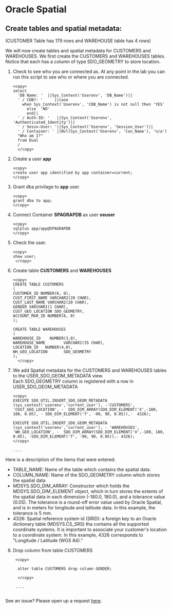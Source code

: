 
# Oracle Spatial  

## Create tables and spatial metadata: 

 (CUSTOMER Table has 179 rows and WAREHOUSE table has 4 rows)


 We will now create tables and spatial metadata for CUSTOMERS and WAREHOUSES. 
 We first create the CUSTOMERS and WAREHOUSES tables. Notice that each has a column of type SDO_GEOMETRY to store location. 

1. Check to see who you are connected as. At any point in the lab you can run this script to see who or where you are connected.  

    ````
    <copy>
    select
      'DB Name: '  ||Sys_Context('Userenv', 'DB_Name')||
      ' / CDB?: '     ||case
        when Sys_Context('Userenv', 'CDB_Name') is not null then 'YES'
          else  'NO'
          end||
      ' / Auth-ID: '   ||Sys_Context('Userenv', 'Authenticated_Identity')||
      ' / Sessn-User: '||Sys_Context('Userenv', 'Session_User')||
      ' / Container: ' ||Nvl(Sys_Context('Userenv', 'Con_Name'), 'n/a')
      "Who am I?"
      from Dual
      /
      </copy>
    ````

    
2. Create a  user **app**

    ````
    <copy>
    create user app identified by app container=current;
    </copy>
    ````
    
3. Grant dba privilage to **app** user.

    ````
    <copy>
    grant dba to app;
    </copy>
    ````
   
4. Connect Container **SPAGRAPDB** as user **oeuser**

    ````
    <copy>
    sqlplus app/app@SPAGRAPDB
    </copy>
    ````
   
5. Check the user.

    ````
    <copy>
    show user;
     </copy>
   
   ````

6. Create  table **CUSTOMERS**  and **WAREHOUSES** 

    ````
    <copy>
    CREATE TABLE CUSTOMERS
    ( 
    CUSTOMER_ID NUMBER(6, 0),
    CUST_FIRST_NAME VARCHAR2(20 CHAR),
    CUST_LAST_NAME VARCHAR2(20 CHAR), 
    GENDER VARCHAR2(1 CHAR), 
    CUST_GEO_LOCATION SDO_GEOMETRY,
    ACCOUNT_MGR_ID NUMBER(6, 0)
    );
  
    CREATE TABLE WAREHOUSES
    (
    WAREHOUSE_ID    NUMBER(3,0), 
    WAREHOUSE_NAME        VARCHAR2(35 CHAR), 
    LOCATION_ID   NUMBER(4,0), 
    WH_GEO_LOCATION       SDO_GEOMETRY
    );
      </copy>

    ````

  
7. We add Spatial metadata for the CUSTOMERS and WAREHOUSES tables to the USER_SDO_GEOM_METADATA view.   
    Each SDO_GEOMETRY column is registered with a row in USER_SDO_GEOM_METADATA

    ````
    <copy>
    EXECUTE SDO_UTIL.INSERT_SDO_GEOM_METADATA (sys_context('userenv','current_user'), -'CUSTOMERS', 
    'CUST_GEO_LOCATION', -  SDO_DIM_ARRAY(SDO_DIM_ELEMENT('X',-180, 180, 0.05), - SDO_DIM_ELEMENT('Y', -90, 90, 0.05)),-  4326);
  
    EXECUTE SDO_UTIL.INSERT_SDO_GEOM_METADATA (sys_context('userenv','current_user'), - 'WAREHOUSES', 
    'WH_GEO_LOCATION', -  SDO_DIM_ARRAY(SDO_DIM_ELEMENT('X',-180, 180, 0.05), -SDO_DIM_ELEMENT('Y', -90, 90, 0.05)),- 4326);
    </copy>  

    ....

Here is a description of the items that were entered: 
   -	TABLE_NAME: Name of the table which contains the spatial data.
   -	COLUMN_NAME: Name of the SDO_GEOMETRY column which stores the spatial data
   -	MDSYS.SDO_DIM_ARRAY: Constructor which holds the MDSYS.SDO_DIM_ELEMENT object, which in turn stores the extents of 
        the spatial data  in each dimension (-180.0, 180.0), and a tolerance value (0.05). The tolerance is a round-off error value used by Oracle Spatial, and is in meters for longitude and latitude data. In this example, the tolerance is 5 mm.
   -	4326: Spatial reference system id (SRID): a foreign key to an Oracle dictionary table (MDSYS.CS_SRS) tha  contains all the     supported coordinate systems. It is important to associate your customer's location to a coordinate system. In this example, 4326    corresponds to "Longitude / Latitude (WGS 84)."

8. Drop column from table CUSTOMERS
   
   ````
    <copy>
    
     alter table CUSTOMERS drop column GENDER;
     
     </copy>  

    ....


See an issue?  Please open up a request [here](https://github.com/oracle/learning-library/issues).